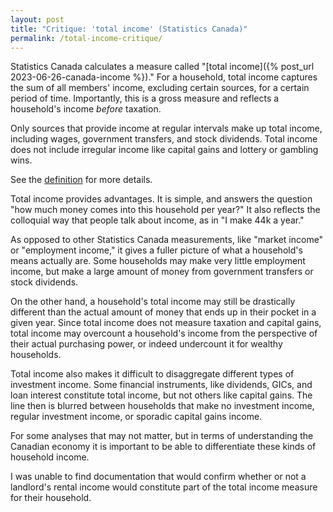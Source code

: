 ```yaml
---
layout: post
title: "Critique: 'total income' (Statistics Canada)"
permalink: /total-income-critique/
---
```


Statistics Canada calculates a measure called "[total income]({% post_url 2023-06-26-canada-income %})." For a household, total income captures the sum of all members' income, excluding certain sources, for a certain period of time. Importantly, this is a gross measure and reflects a household's income _before_ taxation. 

Only sources that provide income at regular intervals make up total income, including wages, government transfers, and stock dividends. Total income does not include irregular income like capital gains and lottery or gambling wins. 

See the [definition](https://www12.statcan.gc.ca/census-recensement/2021/ref/dict/az/definition-eng.cfm?ID=pop123) for more details.

Total income provides advantages. It is simple, and answers the question "how much money comes into this household per year?" It also reflects the colloquial way that people talk about income, as in "I make 44k a year."

As opposed to other Statistics Canada measurements, like "market income" or "employment income," it gives a fuller picture of what a household's means actually are. Some households may make very little employment income, but make a large amount of money from government transfers or stock dividends.

On the other hand, a household's total income may still be drastically different than the actual amount of money that ends up in their pocket in a given year. Since total income does not measure taxation and capital gains, total income may overcount a household's income from the perspective of their actual purchasing power, or indeed undercount it for wealthy households.

Total income also makes it difficult to disaggregate different types of investment income. Some financial instruments, like dividends, GICs, and loan interest constitute total income, but not others like capital gains. The line then is blurred between households that make no investment income, regular investment income, or sporadic capital gains income.

For some analyses that may not matter, but in terms of understanding the Canadian economy it is important to be able to differentiate these kinds of household income.

I was unable to find documentation that would confirm whether or not a landlord's rental income would constitute part of the total income measure for their household.

